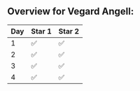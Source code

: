 
## Overview for Vegard Angell:

| Day | Star 1 | Star 2 |
| --- | ------ | ------ |
| 1 | ✅ | ✅ |
| 2 | ✅ | ✅ |
| 3 | ✅ | ✅ |
| 4 | ✅ | ✅ |
